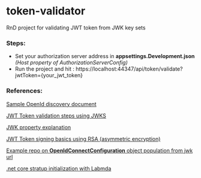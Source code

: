 # token-validator
RnD project for validating JWT token from JWK key sets

### Steps: 
- Set your authorization server address in **appsettings.Development.json** _(Host property of AuthorizationServerConfig)_
- Run the project and hit : https://localhost:44347/api/token/validate?jwtToken={your_jwt_token}

### References: 
[Sample OpenId discovery document](https://demo.identityserver.io/.well-known/openid-configuration)

[JWT Token validation steps using JWKS](https://auth0.com/blog/navigating-rs256-and-jwks/)

[JWK property explanation](https://auth0.com/docs/tokens/json-web-tokens/json-web-key-set-properties)

[JWT Token signing basics using RSA (asymmetric encryption)](https://vmsdurano.com/-net-core-3-1-signing-jwt-with-rsa/)

[Example repo on **OpenIdConnectConfiguration** object population from jwk url](https://github.com/NetDevPack/Security.JwtExtensions)

[.net core stratup initialization with Labmda](https://www.thecodebuzz.com/initialize-instances-within-configservices-in-startup/)
